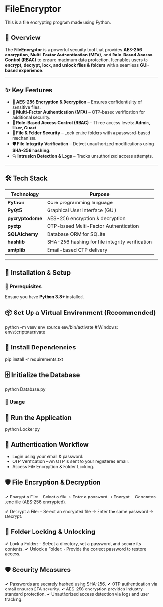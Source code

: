 # FileEncryptor  
This is a file encrypting program made using Python.  

## 📌 Overview  
The **FileEncryptor** is a powerful security tool that provides **AES-256 encryption**, **Multi-Factor Authentication (MFA)**, and **Role-Based Access Control (RBAC)** to ensure maximum data protection. It enables users to **encrypt, decrypt, lock, and unlock files & folders** with a seamless **GUI-based experience**.

---

## ✨ Key Features  
- 🔐 **AES-256 Encryption & Decryption** – Ensures confidentiality of sensitive files.  
- 🔑 **Multi-Factor Authentication (MFA)** – OTP-based verification for additional security.  
- 👥 **Role-Based Access Control (RBAC)** – Three access levels: **Admin, User, Guest**.  
- 📂 **File & Folder Security** – Lock entire folders with a password-based mechanism.  
- 🛡️ **File Integrity Verification** – Detect unauthorized modifications using **SHA-256 hashing**.  
- 🔍 **Intrusion Detection & Logs** – Tracks unauthorized access attempts.  

---

## 🛠️ Tech Stack  
| Technology | Purpose |
|------------|---------|
| **Python** | Core programming language |
| **PyQt5** | Graphical User Interface (GUI) |
| **pycryptodome** | AES-256 encryption & decryption |
| **pyotp** | OTP-based Multi-Factor Authentication |
| **SQLAlchemy** | Database ORM for SQLite |
| **hashlib** | SHA-256 hashing for file integrity verification |
| **smtplib** | Email-based OTP delivery |

---

## 🚀 Installation & Setup  

### 🔧 **Prerequisites**  
Ensure you have **Python 3.8+** installed.  

## 📦 Set Up a Virtual Environment (Recommended)

python -m venv env
source env/bin/activate  # Windows: env\Scripts\activate

## 📌 Install Dependencies

pip install -r requirements.txt

## 🗄 Initialize the Database

python Database.py

### 🎯 Usage

## 🏁 Run the Application

python Locker.py

## 🔐 Authentication Workflow

- Login using your email & password.
- OTP Verification – An OTP is sent to your registered email.
- Access File Encryption & Folder Locking.

## 🛡️ File Encryption & Decryption

✔ Encrypt a File:
    - Select a file → Enter a password → Encrypt.
    - Generates .enc file (AES-256 encrypted).

✔ Decrypt a File:
    - Select an encrypted file → Enter the same password → Decrypt.

## 🔏 Folder Locking & Unlocking

✔ Lock a Folder: 
    - Select a directory, set a password, and secure its contents.
✔ Unlock a Folder: 
    - Provide the correct password to restore access.

## 🛡️ Security Measures

✔ Passwords are securely hashed using SHA-256.
✔ OTP authentication via email ensures 2FA security.
✔ AES-256 encryption provides industry-standard protection.
✔ Unauthorized access detection via logs and user tracking.
